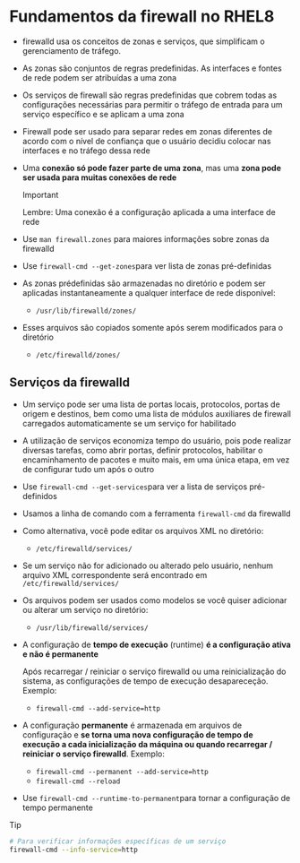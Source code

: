 # Fundamentos da firewall no RHEL8

* firewalld usa os conceitos de zonas e serviços, que simplificam o gerenciamento de tráfego.

* As zonas são conjuntos de regras predefinidas. As interfaces e fontes de rede podem ser atribuídas a uma zona

* Os serviços de firewall são regras predefinidas que cobrem todas as configurações necessárias para permitir o tráfego de entrada para um serviço específico e se aplicam a uma zona

* Firewall pode ser usado para separar redes em zonas diferentes de acordo com o nível de confiança que o usuário decidiu colocar nas interfaces e no tráfego dessa rede

* Uma **conexão só pode fazer parte de uma zona**, mas uma **zona pode ser usada para muitas conexões de rede**

  >[!IMPORTANT]
  >  Lembre: Uma conexão é a configuração aplicada a uma interface de rede

* Use `man firewall.zones` para maiores informações sobre zonas da firewalld

* Use `firewall-cmd --get-zones`para ver lista de zonas pré-definidas

* As zonas prédefinidas são armazenadas no diretório e podem ser aplicadas instantaneamente a qualquer interface de rede disponível:

  * `/usr/lib/firewalld/zones/`

* Esses arquivos são copiados somente após serem modificados para o diretório

  * `/etc/firewalld/zones/`

## Serviços da firewalld

* Um serviço pode ser uma lista de portas locais, protocolos, portas de origem e destinos, bem como uma lista de módulos auxiliares de firewall carregados automaticamente se um serviço for habilitado

* A utilização de serviços economiza tempo do usuário, pois pode realizar diversas tarefas, como abrir portas, definir protocolos, habilitar o encaminhamento de pacotes e muito mais, em uma única etapa, em vez de configurar tudo um após o outro

* Use `firewall-cmd --get-services`para ver a lista de serviços pré-definidos

* Usamos a linha de comando com a ferramenta `firewall-cmd` da firewalld

* Como alternativa, você pode editar os arquivos XML no diretório:

  * `/etc/firewalld/services/`

* Se um serviço não for adicionado ou alterado pelo usuário, nenhum arquivo XML correspondente será encontrado em `/etc/firewalld/services/`

* Os arquivos podem ser usados como modelos se você quiser adicionar ou alterar um serviço no diretório:

  * `/usr/lib/firewalld/services/`

* A configuração de **tempo de execução** (runtime) **é a configuração ativa e não é permanente**

  Após recarregar / reiniciar o serviço firewalld ou uma reinicialização do sistema, as configurações de tempo de execução desapareceção. Exemplo:

  - `firewall-cmd --add-service=http`

* A configuração **permanente** é armazenada em arquivos de configuração e **se torna uma nova configuração de tempo de execução a cada inicialização da máquina ou quando recarregar / reiniciar o serviço firewalld**. Exemplo:

  - `firewall-cmd --permanent --add-service=http`
  - `firewall-cmd --reload`

* Use `firewall-cmd --runtime-to-permanent`para tornar a configuração de tempo permanente

>[!TIP]
> ```bash
> # Para verificar informações específicas de um serviço
> firewall-cmd --info-service=http
> ```

  

   

